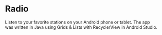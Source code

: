 # Radio
Listen to your favorite stations on your Android phone or tablet. The app was written in Java using Grids & Lists with RecyclerView in Android Studio.
